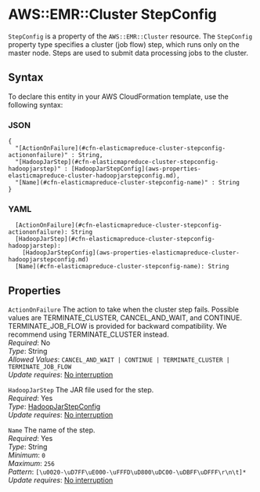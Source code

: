 # AWS::EMR::Cluster StepConfig<a name="aws-properties-elasticmapreduce-cluster-stepconfig"></a>

`StepConfig` is a property of the `AWS::EMR::Cluster` resource\. The `StepConfig` property type specifies a cluster \(job flow\) step, which runs only on the master node\. Steps are used to submit data processing jobs to the cluster\.

## Syntax<a name="aws-properties-elasticmapreduce-cluster-stepconfig-syntax"></a>

To declare this entity in your AWS CloudFormation template, use the following syntax:

### JSON<a name="aws-properties-elasticmapreduce-cluster-stepconfig-syntax.json"></a>

```
{
  "[ActionOnFailure](#cfn-elasticmapreduce-cluster-stepconfig-actiononfailure)" : String,
  "[HadoopJarStep](#cfn-elasticmapreduce-cluster-stepconfig-hadoopjarstep)" : [HadoopJarStepConfig](aws-properties-elasticmapreduce-cluster-hadoopjarstepconfig.md),
  "[Name](#cfn-elasticmapreduce-cluster-stepconfig-name)" : String
}
```

### YAML<a name="aws-properties-elasticmapreduce-cluster-stepconfig-syntax.yaml"></a>

```
  [ActionOnFailure](#cfn-elasticmapreduce-cluster-stepconfig-actiononfailure): String
  [HadoopJarStep](#cfn-elasticmapreduce-cluster-stepconfig-hadoopjarstep): 
    [HadoopJarStepConfig](aws-properties-elasticmapreduce-cluster-hadoopjarstepconfig.md)
  [Name](#cfn-elasticmapreduce-cluster-stepconfig-name): String
```

## Properties<a name="aws-properties-elasticmapreduce-cluster-stepconfig-properties"></a>

`ActionOnFailure`  <a name="cfn-elasticmapreduce-cluster-stepconfig-actiononfailure"></a>
The action to take when the cluster step fails\. Possible values are TERMINATE\_CLUSTER, CANCEL\_AND\_WAIT, and CONTINUE\. TERMINATE\_JOB\_FLOW is provided for backward compatibility\. We recommend using TERMINATE\_CLUSTER instead\.  
*Required*: No  
*Type*: String  
*Allowed Values*: `CANCEL_AND_WAIT | CONTINUE | TERMINATE_CLUSTER | TERMINATE_JOB_FLOW`  
*Update requires*: [No interruption](https://docs.aws.amazon.com/AWSCloudFormation/latest/UserGuide/using-cfn-updating-stacks-update-behaviors.html#update-no-interrupt)

`HadoopJarStep`  <a name="cfn-elasticmapreduce-cluster-stepconfig-hadoopjarstep"></a>
The JAR file used for the step\.  
*Required*: Yes  
*Type*: [HadoopJarStepConfig](aws-properties-elasticmapreduce-cluster-hadoopjarstepconfig.md)  
*Update requires*: [No interruption](https://docs.aws.amazon.com/AWSCloudFormation/latest/UserGuide/using-cfn-updating-stacks-update-behaviors.html#update-no-interrupt)

`Name`  <a name="cfn-elasticmapreduce-cluster-stepconfig-name"></a>
The name of the step\.  
*Required*: Yes  
*Type*: String  
*Minimum*: `0`  
*Maximum*: `256`  
*Pattern*: `[\u0020-\uD7FF\uE000-\uFFFD\uD800\uDC00-\uDBFF\uDFFF\r\n\t]*`  
*Update requires*: [No interruption](https://docs.aws.amazon.com/AWSCloudFormation/latest/UserGuide/using-cfn-updating-stacks-update-behaviors.html#update-no-interrupt)